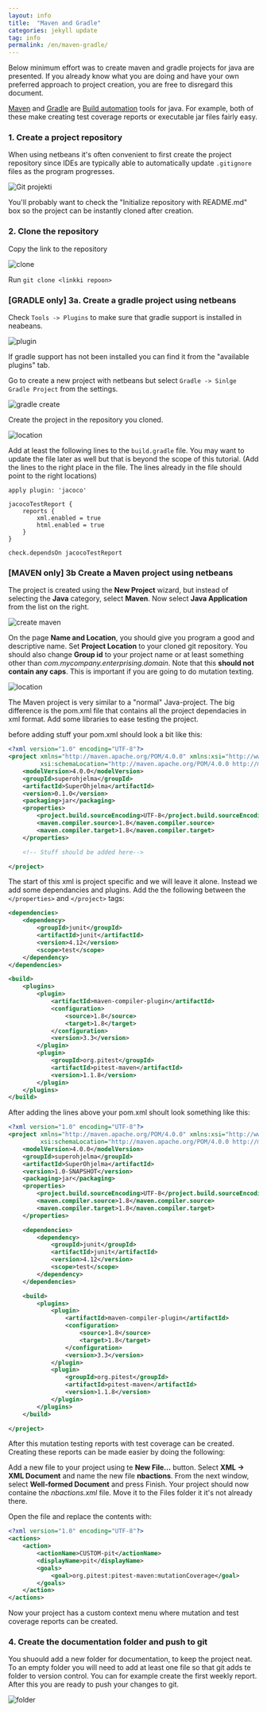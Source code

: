 ```yaml
---
layout: info
title:  "Maven and Gradle"
categories: jekyll update
tag: info
permalink: /en/maven-gradle/
---
```


Below minimum effort was to create maven and gradle projects for java are presented. If you already know what you are doing and have your own preferred approach to project creation, you are free to disregard this document.

[Maven](https://en.wikipedia.org/wiki/Apache_Maven) and [Gradle](https://en.wikipedia.org/wiki/Gradle) are [Build automation](https://en.wikipedia.org/wiki/Build_automation) tools for java. For example, both of these make creating test coverage reports or executable jar files fairly easy.

### 1. Create a project repository

When using netbeans it's often convenient to first create the project repository since IDEs are typically able to automatically update  ```.gitignore``` files as the program progresses.

![Git projekti](../../assets/create.png)

You'll probably want to check the "Initialize repository with README.md" box so the project can be instantly cloned after creation.

### 2. Clone the repository

Copy the link to the repository

![clone](../../assets/clone.png)

Run ```git clone <linkki repoon>```

### [GRADLE only] 3a. Create a gradle project using netbeans

Check ```Tools -> Plugins``` to make sure that gradle support is installed in neabeans.

![plugin](../../assets/gradle_plugin.png)

If gradle support has not been installed you can find it from the "available plugins" tab.

Go to create a new project with netbeans but select ```Gradle -> Sinlge Gradle Project``` from the settings.

![gradle create](../../assets/gradle_create1.png)

Create the project in the repository you cloned.

![location](../../assets/gradle_create2.png)

Add at least the following lines to the `build.gradle` file. You may want to update the file later as well but that is beyond the scope of this tutorial. (Add the lines to the right place in the file. The lines already in the file should point to the right locations)

```
apply plugin: 'jacoco'

jacocoTestReport {
    reports {
        xml.enabled = true
        html.enabled = true
    }
}

check.dependsOn jacocoTestReport

```

### [MAVEN only] 3b Create a Maven project using netbeans

The project is created using the **New Project** wizard, but instead of selecting the **Java** category, select **Maven**. Now select **Java Application** from the list on the right.

![create maven](../../assets/mvn_create.png)

On the page **Name and Location**, you should give you program a good and descriptive name. Set **Project Location** to your cloned git repository. You should also change **Group id** to your project name or at least something other than _com.mycompany.enterprising.domain_. Note that this **should not contain any caps**. This is important if you are going to do mutation texting.

![location](../../assets/loc.png)

The Maven project is very similar to a "normal" Java-project. The big difference is the pom.xml file that contains all the project dependacies in xml format. Add some libraries to ease testing the project.

before adding stuff your pom.xml should look a bit like this:
``` xml
<?xml version="1.0" encoding="UTF-8"?>
<project xmlns="http://maven.apache.org/POM/4.0.0" xmlns:xsi="http://www.w3.org/2001/XMLSchema-instance"
         xsi:schemaLocation="http://maven.apache.org/POM/4.0.0 http://maven.apache.org/xsd/maven-4.0.0.xsd">
    <modelVersion>4.0.0</modelVersion>
    <groupId>superohjelma</groupId>
    <artifactId>SuperOhjelma</artifactId>
    <version>0.1.0</version>
    <packaging>jar</packaging>
    <properties>
        <project.build.sourceEncoding>UTF-8</project.build.sourceEncoding>
        <maven.compiler.source>1.8</maven.compiler.source>
        <maven.compiler.target>1.8</maven.compiler.target>
    </properties>

    <!-- Stuff should be added here-->

</project>
```

The start of this xml is project specific and we will leave it alone. Instead we add some dependancies and plugins. Add the the following between the `</properties>` and `</project>` tags:
``` xml
<dependencies>
    <dependency>
        <groupId>junit</groupId>
        <artifactId>junit</artifactId>
        <version>4.12</version>
        <scope>test</scope>
    </dependency>
</dependencies>

<build>
    <plugins>
        <plugin>
            <artifactId>maven-compiler-plugin</artifactId>
            <configuration>
                <source>1.8</source>
                <target>1.8</target>
            </configuration>
            <version>3.3</version>
        </plugin>
        <plugin>
            <groupId>org.pitest</groupId>
            <artifactId>pitest-maven</artifactId>
            <version>1.1.8</version>
        </plugin>
    </plugins>
</build>
```

After adding the lines above your pom.xml shoult look something like this:

``` xml
<?xml version="1.0" encoding="UTF-8"?>
<project xmlns="http://maven.apache.org/POM/4.0.0" xmlns:xsi="http://www.w3.org/2001/XMLSchema-instance"
         xsi:schemaLocation="http://maven.apache.org/POM/4.0.0 http://maven.apache.org/xsd/maven-4.0.0.xsd">
    <modelVersion>4.0.0</modelVersion>
    <groupId>superohjelma</groupId>
    <artifactId>SuperOhjelma</artifactId>
    <version>1.0-SNAPSHOT</version>
    <packaging>jar</packaging>
    <properties>
        <project.build.sourceEncoding>UTF-8</project.build.sourceEncoding>
        <maven.compiler.source>1.8</maven.compiler.source>
        <maven.compiler.target>1.8</maven.compiler.target>
    </properties>

    <dependencies>
        <dependency>
            <groupId>junit</groupId>
            <artifactId>junit</artifactId>
            <version>4.12</version>
            <scope>test</scope>
        </dependency>
    </dependencies>

    <build>
        <plugins>
            <plugin>
                <artifactId>maven-compiler-plugin</artifactId>
                <configuration>
                    <source>1.8</source>
                    <target>1.8</target>
                </configuration>
                <version>3.3</version>
            </plugin>
            <plugin>
                <groupId>org.pitest</groupId>
                <artifactId>pitest-maven</artifactId>
                <version>1.1.8</version>
            </plugin>
        </plugins>
    </build>

</project>
```

After this mutation testing reports with test coverage can be created. Creating these reports can be made easier by doing the following:

Add a new file to your project using te **New File...** button. Select **XML -> XML Document** and name the new file **nbactions**. From the next window, select **Well-formed Document** and press Finish. Your project should now containe the _nbactions.xml_ file. Move it to the Files folder it it's not already there.

Open the file and replace the contents with:
``` xml
<?xml version="1.0" encoding="UTF-8"?>
<actions>
    <action>
        <actionName>CUSTOM-pit</actionName>
        <displayName>pit</displayName>
        <goals>
            <goal>org.pitest:pitest-maven:mutationCoverage</goal>
        </goals>
    </action>
</actions>
```

Now your project has a custom context menu where mutation and test coverage reports can be created.

### 4. Create the documentation folder and push to git

You shuould add a new folder for documentation, to keep the project neat. To an empty folder you will need to add at least one file so that git adds te folder to version control. You can for example create the first weekly report. After this you are ready to push your changes to git.

![folder](../../assets/doc.png)
